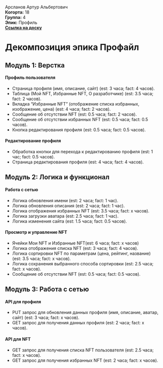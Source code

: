 Арсланов Артур Альбертович\
<b>Когорта:</b> 18\
<b>Группа:</b> 4\
<b>Эпик:</b> Профиль\
<b>[Ссылка на доску](https://github.com/users/freeagles1991/projects/1/views/3?filterQuery=Профиль)</b>

# Декомпозиция эпика Профайл

## Модуль 1: Верстка

#### Профиль пользователя
- Страница профиля (имя, описание, сайт) (est: 3 часа; fact: 4 часов).
- Таблица (Мой NFT, Избранные NFT, О разработчике) (est: 3.5 часа; fact: 2 часов).
- Вкладка “Избранные NFT” (отображение списка избранных, изображение, цена) (est: 4 часа; fact: 2 часов).
- Сообщение об отсутствии NFT (est: 0.5 часа; fact: 2 часов).
- Сообщение об отсутствии избранных NFT (est: 0.5 часа; fact: 0.5 часов).
- Кнопка редактирования профиля (est: 0.5 часа; fact: 0.5 часов).

#### Редактирование профиля
- Обработка кнопки для перехода к редактированию профиля (est: 1 час; fact: 0.5 часов).
- Страница редактирования профиля (est: 4 часа; fact: 4 часов).

## Модуль 2: Логика и функционал

#### Работа с сетью
- Логика обновления имени (est: 2 часа; fact: 1 час).
- Логика обновления описания (est: 2 часа; fact: 1 час).
- Логика отображения избранных NFT (est: 3.5 часа; fact: x часов).
- Логика загрузки аватара (est: 2.5 часа; fact: 1 час).
- Логика изменения сайта (est: 1.5 часа; fact: 0.5 часов).

#### Просмотр и управление NFT
- Ячейки Мои NFT и Избранные NFT(est: 6 часа; fact: x часов)
- Логика отображения списка NFT (est: 3 часа; fact: 4 часов).
- Логика сортировки NFT по параметрам (цена, рейтинг, название) (est: 3.5 часа; fact: x часов).
- Логика сохранения выбранного способа сортировки (est: 2.5 часа; fact: x часов).
- Сообщение об отсутствии NFT (est: 0.5 часа; fact: 0.5 часов).


## Модуль 3: Работа с сетью

#### API для профиля
- PUT запрос для обновления данных профиля (имя, описание, аватар, сайт) (est: 3 часа; fact: x часов).
- GET запрос для получения данных профиля (est: 2 часа; fact: x часов).

#### API для NFT
- GET запрос для получения списка NFT пользователя (est: 2.5 часа; fact: x часов).
- GET запрос для получения избранных NFT (est: 2 часа; fact: x часов).
